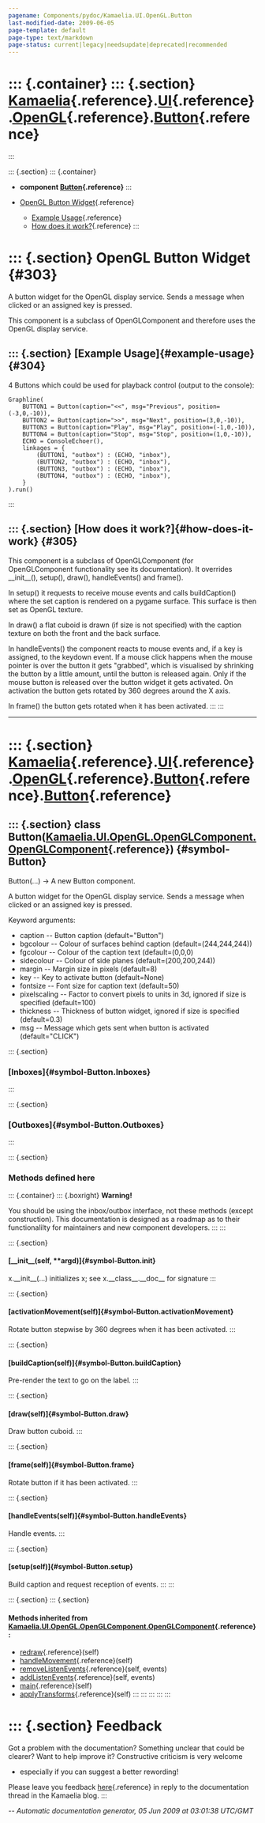 ```yaml
---
pagename: Components/pydoc/Kamaelia.UI.OpenGL.Button
last-modified-date: 2009-06-05
page-template: default
page-type: text/markdown
page-status: current|legacy|needsupdate|deprecated|recommended
---
```

::: {.container}
::: {.section}
[Kamaelia](/Components/pydoc/Kamaelia.html){.reference}.[UI](/Components/pydoc/Kamaelia.UI.html){.reference}.[OpenGL](/Components/pydoc/Kamaelia.UI.OpenGL.html){.reference}.[Button](/Components/pydoc/Kamaelia.UI.OpenGL.Button.html){.reference}
===================================================================================================================================================================================================================================================
:::

::: {.section}
::: {.container}
-   **component
    [Button](/Components/pydoc/Kamaelia.UI.OpenGL.Button.Button.html){.reference}**
:::

-   [OpenGL Button Widget](#303){.reference}
    -   [Example Usage](#304){.reference}
    -   [How does it work?](#305){.reference}
:::

::: {.section}
OpenGL Button Widget {#303}
====================

A button widget for the OpenGL display service. Sends a message when
clicked or an assigned key is pressed.

This component is a subclass of OpenGLComponent and therefore uses the
OpenGL display service.

::: {.section}
[Example Usage]{#example-usage} {#304}
-------------------------------

4 Buttons which could be used for playback control (output to the
console):

``` {.literal-block}
Graphline(
    BUTTON1 = Button(caption="<<", msg="Previous", position=(-3,0,-10)),
    BUTTON2 = Button(caption=">>", msg="Next", position=(3,0,-10)),
    BUTTON3 = Button(caption="Play", msg="Play", position=(-1,0,-10)),
    BUTTON4 = Button(caption="Stop", msg="Stop", position=(1,0,-10)),
    ECHO = ConsoleEchoer(),
    linkages = {
        (BUTTON1, "outbox") : (ECHO, "inbox"),
        (BUTTON2, "outbox") : (ECHO, "inbox"),
        (BUTTON3, "outbox") : (ECHO, "inbox"),
        (BUTTON4, "outbox") : (ECHO, "inbox"),
    }
).run()
```
:::

::: {.section}
[How does it work?]{#how-does-it-work} {#305}
--------------------------------------

This component is a subclass of OpenGLComponent (for OpenGLComponent
functionality see its documentation). It overrides \_\_init\_\_(),
setup(), draw(), handleEvents() and frame().

In setup() it requests to receive mouse events and calls buildCaption()
where the set caption is rendered on a pygame surface. This surface is
then set as OpenGL texture.

In draw() a flat cuboid is drawn (if size is not specified) with the
caption texture on both the front and the back surface.

In handleEvents() the component reacts to mouse events and, if a key is
assigned, to the keydown event. If a mouse click happens when the mouse
pointer is over the button it gets \"grabbed\", which is visualised by
shrinking the button by a little amount, until the button is released
again. Only if the mouse button is released over the button widget it
gets activated. On activation the button gets rotated by 360 degrees
around the X axis.

In frame() the button gets rotated when it has been activated.
:::
:::

------------------------------------------------------------------------

::: {.section}
[Kamaelia](/Components/pydoc/Kamaelia.html){.reference}.[UI](/Components/pydoc/Kamaelia.UI.html){.reference}.[OpenGL](/Components/pydoc/Kamaelia.UI.OpenGL.html){.reference}.[Button](/Components/pydoc/Kamaelia.UI.OpenGL.Button.html){.reference}.[Button](/Components/pydoc/Kamaelia.UI.OpenGL.Button.Button.html){.reference}
=================================================================================================================================================================================================================================================================================================================================

::: {.section}
class Button([Kamaelia.UI.OpenGL.OpenGLComponent.OpenGLComponent](/Components/pydoc/Kamaelia.UI.OpenGL.OpenGLComponent.OpenGLComponent.html){.reference}) {#symbol-Button}
---------------------------------------------------------------------------------------------------------------------------------------------------------

Button(\...) -\> A new Button component.

A button widget for the OpenGL display service. Sends a message when
clicked or an assigned key is pressed.

Keyword arguments:

-   caption \-- Button caption (default=\"Button\")
-   bgcolour \-- Colour of surfaces behind caption
    (default=(244,244,244))
-   fgcolour \-- Colour of the caption text (default=(0,0,0)
-   sidecolour \-- Colour of side planes (default=(200,200,244))
-   margin \-- Margin size in pixels (default=8)
-   key \-- Key to activate button (default=None)
-   fontsize \-- Font size for caption text (default=50)
-   pixelscaling \-- Factor to convert pixels to units in 3d, ignored if
    size is specified (default=100)
-   thickness \-- Thickness of button widget, ignored if size is
    specified (default=0.3)
-   msg \-- Message which gets sent when button is activated
    (default=\"CLICK\")

::: {.section}
### [Inboxes]{#symbol-Button.Inboxes}
:::

::: {.section}
### [Outboxes]{#symbol-Button.Outboxes}
:::

::: {.section}
### Methods defined here

::: {.container}
::: {.boxright}
**Warning!**

You should be using the inbox/outbox interface, not these methods
(except construction). This documentation is designed as a roadmap as to
their functionalilty for maintainers and new component developers.
:::
:::

::: {.section}
#### [\_\_init\_\_(self, \*\*argd)]{#symbol-Button.__init__}

x.\_\_init\_\_(\...) initializes x; see x.\_\_class\_\_.\_\_doc\_\_ for
signature
:::

::: {.section}
#### [activationMovement(self)]{#symbol-Button.activationMovement}

Rotate button stepwise by 360 degrees when it has been activated.
:::

::: {.section}
#### [buildCaption(self)]{#symbol-Button.buildCaption}

Pre-render the text to go on the label.
:::

::: {.section}
#### [draw(self)]{#symbol-Button.draw}

Draw button cuboid.
:::

::: {.section}
#### [frame(self)]{#symbol-Button.frame}

Rotate button if it has been activated.
:::

::: {.section}
#### [handleEvents(self)]{#symbol-Button.handleEvents}

Handle events.
:::

::: {.section}
#### [setup(self)]{#symbol-Button.setup}

Build caption and request reception of events.
:::
:::

::: {.section}
::: {.section}
#### Methods inherited from [Kamaelia.UI.OpenGL.OpenGLComponent.OpenGLComponent](/Components/pydoc/Kamaelia.UI.OpenGL.OpenGLComponent.OpenGLComponent.html){.reference} :

-   [redraw](/Components/pydoc/Kamaelia.UI.OpenGL.OpenGLComponent.html#symbol-OpenGLComponent.redraw){.reference}(self)
-   [handleMovement](/Components/pydoc/Kamaelia.UI.OpenGL.OpenGLComponent.html#symbol-OpenGLComponent.handleMovement){.reference}(self)
-   [removeListenEvents](/Components/pydoc/Kamaelia.UI.OpenGL.OpenGLComponent.html#symbol-OpenGLComponent.removeListenEvents){.reference}(self,
    events)
-   [addListenEvents](/Components/pydoc/Kamaelia.UI.OpenGL.OpenGLComponent.html#symbol-OpenGLComponent.addListenEvents){.reference}(self,
    events)
-   [main](/Components/pydoc/Kamaelia.UI.OpenGL.OpenGLComponent.html#symbol-OpenGLComponent.main){.reference}(self)
-   [applyTransforms](/Components/pydoc/Kamaelia.UI.OpenGL.OpenGLComponent.html#symbol-OpenGLComponent.applyTransforms){.reference}(self)
:::
:::
:::
:::
:::

::: {.section}
Feedback
========

Got a problem with the documentation? Something unclear that could be
clearer? Want to help improve it? Constructive criticism is very welcome
- especially if you can suggest a better rewording!

Please leave you feedback
[here](../../../cgi-bin/blog/blog.cgi?rm=viewpost&nodeid=1142023701){.reference}
in reply to the documentation thread in the Kamaelia blog.
:::

*\-- Automatic documentation generator, 05 Jun 2009 at 03:01:38 UTC/GMT*

